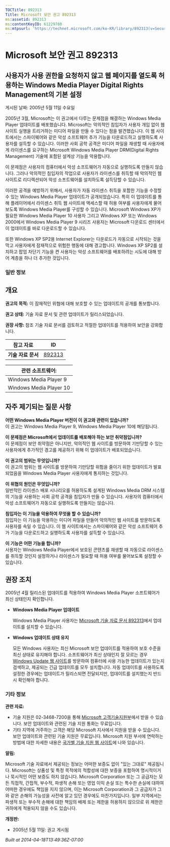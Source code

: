 ```yaml
---
TOCTitle: 892313
Title: Microsoft 보안 권고 892313
ms:assetid: 892313
ms:contentKeyID: 61229780
ms:mtpsurl: 'https://technet.microsoft.com/ko-KR/library/892313(v=Security.10)'
---
```




Microsoft 보안 권고 892313
==========================

사용자가 사용 권한을 요청하지 않고 웹 페이지를 열도록 허용하는 Windows Media Player Digital Rights Management의 기본 설정
-------------------------------------------------------------------------------------------------------------------------

게시된 날짜: 2005년 5월 11일 수요일

2005년 3월, Microsoft는 이 권고에서 다루는 문제점을 해결하는 Windows Media Player 업데이트를 배포했습니다. Microsoft는 악의적인 침입자가 사용자 개입 없이 웹 사이트 실행을 트리거하는 미디어 파일을 만들 수 있다는 점을 발견했습니다. 이 웹 사이트에서는 스파이웨어와 같은 악성 소프트웨어 추가 기능을 다운로드하고 실행하도록 사용자를 설득할 수 있습니다. 이러한 사회 공학 공격은 미디어 파일을 재생할 때 사용자에게 라이센스를 요구하는 Microsoft Windows Media Player DRM(Digital Rights Management) 기술에 포함된 설계상 기능을 악용합니다.

이 문제점은 사용자의 컴퓨터에서 악성 소프트웨어가 자동으로 실행하도록 만들지 않습니다. 그러나 악의적인 침입자의 작업으로 사용자가 라이센스를 취득할 때 악의적인 웹 사이트로 리디렉션되어 악성 소프트웨어를 설치하도록 설득당할 수 있습니다.

이러한 공격을 예방하기 위해서, 사용자가 자동 라이센스 취득을 포함한 기능을 수정할 수 있는 Windows Media Player 업데이트가 공개되었습니다. 특히 이 업데이트를 통해 플레이어에서 라이센스 취득 웹 사이트에 액세스할 때 허용 여부를 사용자에게 물어보도록 Windows Media Player를 구성할 수 있습니다. Microsoft Windows XP가 필요한 Windows Media Player 10 사용자 그리고 Windows XP 또는 Windows 2000에서 Windows Media Player 9 시리즈 사용자는 Microsoft 다운로드 센터에서 이 업데이트를 바로 다운로드할 수 있습니다.

또한 Windows XP SP2용 Internet Explorer는 다운로드가 자동으로 시작되는 것을 막고 사용자에게 잠재적으로 위험한 행동에 대해 경고합니다. Windows XP SP2를 설치하고 팝업 차단기 기능을 켠 사용자는 악성 소프트웨어를 배포하려는 시도에 대해 방어 계층을 하나 더 추가한 것입니다.

### 일반 정보

개요
----


**권고의 목적:** 이 잠재적인 위협에 대해 보호할 수 있는 업데이트의 공개를 통보합니다.

**권고 상태:** 기술 자료 문서 및 관련 업데이트가 릴리스되었습니다.

**권장 사항:** 참조 기술 자료 문서를 검토하고 적절한 업데이트를 적용하여 보안을 강화합니다.

| 참고 자료          | ID                                               |
|--------------------|--------------------------------------------------|
| **기술 자료 문서** | [892313](http://support.microsoft.com/kb/892313) |

| 관련 소프트웨어:        |
|-------------------------|
| Windows Media Player 9  |
| Windows Media Player 10 |

자주 제기되는 질문 사항
-----------------------


**어떤 Windows Media Player 버전이 이 권고와 관련이 있습니까?**  
이 권고는 Windows Media Player 9, Windows Media Player 10에 해당됩니다.

**이 문제점은 Microsoft에서 업데이트를 배포해야 하는 보안 취약점입니까?**  
이 문제점이 보안 취약점은 아니지만, 악의적인 웹 사이트를 방문하여 기만당할 수 있는 사용자에게 추가적인 경고를 제공하기 위해 이 업데이트가 배포되었습니다.

**이 권고의 범위는 무엇입니까?**  
이 권고의 범위는 웹 사이트를 방문하여 기만당할 위험을 줄이기 위한 업데이트가 발표되었음을 Windows Media Player 사용자에게 통지하는 것입니다.

**이 위협의 원인은 무엇입니까?**  
일반적인 라이센스 배포 시나리오를 허용하도록 설계된 Windows Media DRM 시스템의 기능을 사용하는 사회 공학 공격을 침입자가 만들 수 있습니다. 사용자의 컴퓨터에서 악성 소프트웨어가 자동으로 실행하도록 만들지는 않습니다.

**침입자는 이 기능을 악용하여 무엇을 할 수 있습니까?**  
침입자는 이 기능을 악용하는 미디어 파일을 만들어 악의적인 웹 사이트를 방문하도록 사용자를 속일 수 있습니다. 이 웹 사이트에서는 스파이웨어와 같은 악성 소프트웨어 추가 기능을 다운로드하고 실행하도록 사용자를 설득할 수 있습니다.

**이 기능은 어떤 기능을 합니까?**  
사용자는 Windows Media Player에서 보호된 콘텐츠를 재생할 때 자동으로 라이센스를 취득할 것인지 설정하거나 라이센스가 필요할 때 허용 여부를 물어보도록 설정할 수 있습니다.

권장 조치
---------


2005년 4월 릴리스된 업데이트를 적용하여 Windows Media Player 소프트웨어가 최신 상태인지 확인합니다.

-   **Windows Media Player 업데이트**

    Windows Media Player 사용자는 [Microsoft 기술 자료 문서 892313](http://support.microsoft.com/kb/892313)에서 업데이트를 설치할 수 있습니다.

-   **Windows 업데이트 상태 유지**

    모든 Windows 사용자는 최신 Microsoft 보안 업데이트를 적용하여 보호 수준을 최신 상태로 유지해야 합니다. 소프트웨어가 최신 상태인지 잘 모르는 경우 [Windows Update 웹 사이트](http://windowsupdate.microsoft.com/)를 방문하여 컴퓨터에 사용 가능한 업데이트가 있는지 검색하고, 제공되는 긴급 업데이트를 모두 설치합니다. 자동 업데이트를 사용하도록 설정한 경우에는 업데이트가 릴리스되면 전달되지만, 업데이트를 설치했는지 반드시 확인해야 합니다.

### 기타 정보

**관련 자료:**

-   기술 지원은 02-3468-7200을 통해 [Microsoft 고객기술지원부](http://support.microsoft.com/directory/question.asp?sd=gn&fr=0)에서 받을 수 있습니다. 보안 업데이트와 관련된 기술 지원 통화는 무료입니다.
-   기타 지역에 거주하는 고객은 해당 Microsoft 지사에서 지원을 받을 수 있습니다. 보안 업데이트와 관련된 기술 지원은 무료입니다. Microsoft 지원 부서에 연락하는 방법에 대한 자세한 내용은 [국가별 기술 지원 웹 사이트](http://support.microsoft.com/common/international.aspx)에 나와 있습니다.

**알림:**

Microsoft 기술 자료에서 제공되는 정보는 어떠한 보증도 없이 "있는 그대로" 제공됩니다. Microsoft는 상품성 및 특정 목적에의 적합성에 대한 보증을 포함하여 명시적이거나 묵시적인 어떤 보증도 하지 않습니다. Microsoft Corporation 또는 그 공급자는 모든 직접적, 간접적, 부수적, 파생적 손해 또는 영업 이익 손실 또는 특수한 손실에 대하여 어떠한 경우에도 책임을 지지 않으며, 이는 Microsoft Corporation과 그 공급자가 그와 같은 손해의 가능성을 사전에 알고 있던 경우에도 마찬가지입니다. 일부 지역에서는 파생적 또는 부수적 손해에 대한 책임의 배제 또는 제한을 허용하지 않으므로 위 제한은 귀하에게 적용되지 않을 수도 있습니다.

**개정판:**

-   2005년 5월 11일: 권고 게시됨

*Built at 2014-04-18T13:49:36Z-07:00*
